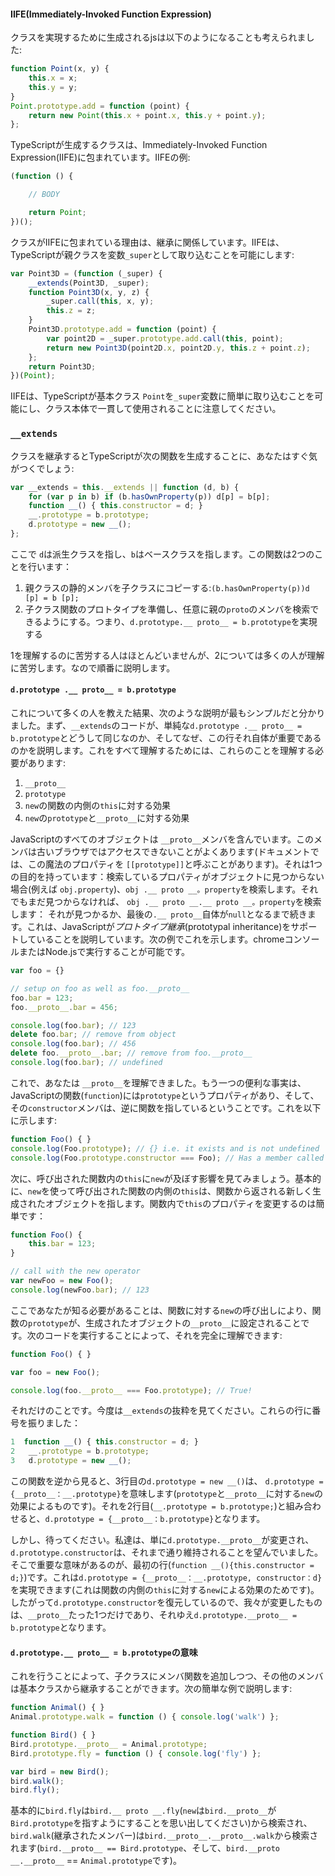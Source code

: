 #### IIFE(Immediately-Invoked Function Expression)
クラスを実現するために生成されるjsは以下のようになることも考えられました:
```ts
function Point(x, y) {
    this.x = x;
    this.y = y;
}
Point.prototype.add = function (point) {
    return new Point(this.x + point.x, this.y + point.y);
};
```

TypeScriptが生成するクラスは、Immediately-Invoked Function Expression(IIFE)に包まれています。IIFEの例:

```ts
(function () {

    // BODY

    return Point;
})();
```

クラスがIIFEに包まれている理由は、継承に関係しています。IIFEは、TypeScriptが親クラスを変数`_super`として取り込むことを可能にします:

```ts
var Point3D = (function (_super) {
    __extends(Point3D, _super);
    function Point3D(x, y, z) {
        _super.call(this, x, y);
        this.z = z;
    }
    Point3D.prototype.add = function (point) {
        var point2D = _super.prototype.add.call(this, point);
        return new Point3D(point2D.x, point2D.y, this.z + point.z);
    };
    return Point3D;
})(Point);
```

IIFEは、TypeScriptが基本クラス `Point`を`_super`変数に簡単に取り込むことを可能にし、クラス本体で一貫して使用されることに注意してください。

### `__extends`

クラスを継承するとTypeScriptが次の関数を生成することに、あなたはすぐ気がつくでしょう:

```ts
var __extends = this.__extends || function (d, b) {
    for (var p in b) if (b.hasOwnProperty(p)) d[p] = b[p];
    function __() { this.constructor = d; }
    __.prototype = b.prototype;
    d.prototype = new __();
};
```
ここで `d`は派生クラスを指し、`b`はベースクラスを指します。この関数は2つのことを行います：
1. 親クラスの静的メンバを子クラスにコピーする:`(b.hasOwnProperty(p))d [p] = b [p];`
1. 子クラス関数のプロトタイプを準備し、任意に親の`proto`のメンバを検索できるようにする。つまり、`d.prototype.__ proto__ = b.prototype`を実現する

1を理解するのに苦労する人はほとんどいませんが、2については多くの人が理解に苦労します。なので順番に説明します。

#### `d.prototype .__ proto__ = b.prototype`

これについて多くの人を教えた結果、次のような説明が最もシンプルだと分かりました。まず、`__extends`のコードが、単純な`d.prototype .__ proto__ = b.prototype`とどうして同じなのか、そしてなぜ、この行それ自体が重要であるのかを説明します。これをすべて理解するためには、これらのことを理解する必要があります:

1. `__proto__`
1. `prototype`
1. `new`の関数の内側の`this`に対する効果
1. `new`の`prototype`と`__proto__`に対する効果

JavaScriptのすべてのオブジェクトは `__proto__`メンバを含んでいます。このメンバは古いブラウザではアクセスできないことがよくあります(ドキュメントでは、この魔法のプロパティを `[[prototype]]`と呼ぶことがあります)。それは1つの目的を持っています：検索しているプロパティがオブジェクトに見つからない場合(例えば `obj.property`)、`obj .__ proto __。property`を検索します。それでもまだ見つからなければ、 `obj .__ proto __.__ proto __。property`を検索します： それが見つかるか、最後の`.__ proto__`自体が`null`となるまで続きます。これは、JavaScriptが*プロトタイプ継承*(prototypal inheritance)をサポートしていることを説明しています。次の例でこれを示します。chromeコンソールまたはNode.jsで実行することが可能です。

```ts
var foo = {}

// setup on foo as well as foo.__proto__
foo.bar = 123;
foo.__proto__.bar = 456;

console.log(foo.bar); // 123
delete foo.bar; // remove from object
console.log(foo.bar); // 456
delete foo.__proto__.bar; // remove from foo.__proto__
console.log(foo.bar); // undefined
```

これで、あなたは `__proto__`を理解できました。もう一つの便利な事実は、JavaScriptの関数(`function`)には`prototype`というプロパティがあり、そして、その`constructor`メンバは、逆に関数を指しているということです。これを以下に示します:

```ts
function Foo() { }
console.log(Foo.prototype); // {} i.e. it exists and is not undefined
console.log(Foo.prototype.constructor === Foo); // Has a member called `constructor` pointing back to the function
```

次に、呼び出された関数内の`this`に`new`が及ぼす影響を見てみましょう。基本的に、`new`を使って呼び出された関数の内側の`this`は、関数から返される新しく生成されたオブジェクトを指します。関数内で`this`のプロパティを変更するのは簡単です：

```ts
function Foo() {
    this.bar = 123;
}

// call with the new operator
var newFoo = new Foo();
console.log(newFoo.bar); // 123
```
ここであなたが知る必要があることは、関数に対する`new`の呼び出しにより、関数の`prototype`が、生成されたオブジェクトの`__proto__`に設定されることです。次のコードを実行することによって、それを完全に理解できます:

```ts
function Foo() { }

var foo = new Foo();

console.log(foo.__proto__ === Foo.prototype); // True!
```

それだけのことです。今度は`__extends`の抜粋を見てください。これらの行に番号を振りました：

```ts
1  function __() { this.constructor = d; }
2   __.prototype = b.prototype;
3   d.prototype = new __();
```

この関数を逆から見ると、3行目の`d.prototype = new __()`は、 `d.prototype = {__proto__：__.prototype}`を意味します(`prototype`と`__proto__`に対する`new`の効果によるものです)。それを2行目(`__.prototype = b.prototype;`)と組み合わせると、`d.prototype = {__proto__：b.prototype}`となります。

しかし、待ってください。私達は、単に`d.prototype.__proto__`が変更され、`d.prototype.constructor`は、それまで通り維持されることを望んでいました。そこで重要な意味があるのが、最初の行(`function __(){this.constructor = d;}`)です。これは`d.prototype = {__proto__：__.prototype, constructor：d}`を実現できます(これは関数の内側の`this`に対する`new`による効果のためです)。したがって`d.prototype.constructor`を復元しているので、我々が変更したものは、`__proto__`たった1つだけであり、それゆえ`d.prototype.__proto__ = b.prototype`となります。

#### `d.prototype.__ proto__ = b.prototype`の意味

これを行うことによって、子クラスにメンバ関数を追加しつつ、その他のメンバは基本クラスから継承することができます。次の簡単な例で説明します:

```ts
function Animal() { }
Animal.prototype.walk = function () { console.log('walk') };

function Bird() { }
Bird.prototype.__proto__ = Animal.prototype;
Bird.prototype.fly = function () { console.log('fly') };

var bird = new Bird();
bird.walk();
bird.fly();
```
基本的に`bird.fly`は`bird.__ proto __.fly`(`new`は`bird.__proto__`が`Bird.prototype`を指すようにすることを思い出してください)から検索され、`bird.walk`(継承されたメンバー)は`bird.__proto__.__proto__.walk`から検索されます(`bird.__proto__ == Bird.prototype`、そして、`bird.__proto __.__proto__` == `Animal.prototype`です)。
